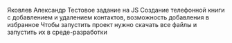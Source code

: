  Яковлев Александр
 Тестовое задание на JS
 Создание телефонной книги с добавлением и удалением контактов, возможность добавления в избранное
 Чтобы запустить проект нужно скачать все файлы и запустить их в среде-разработки
